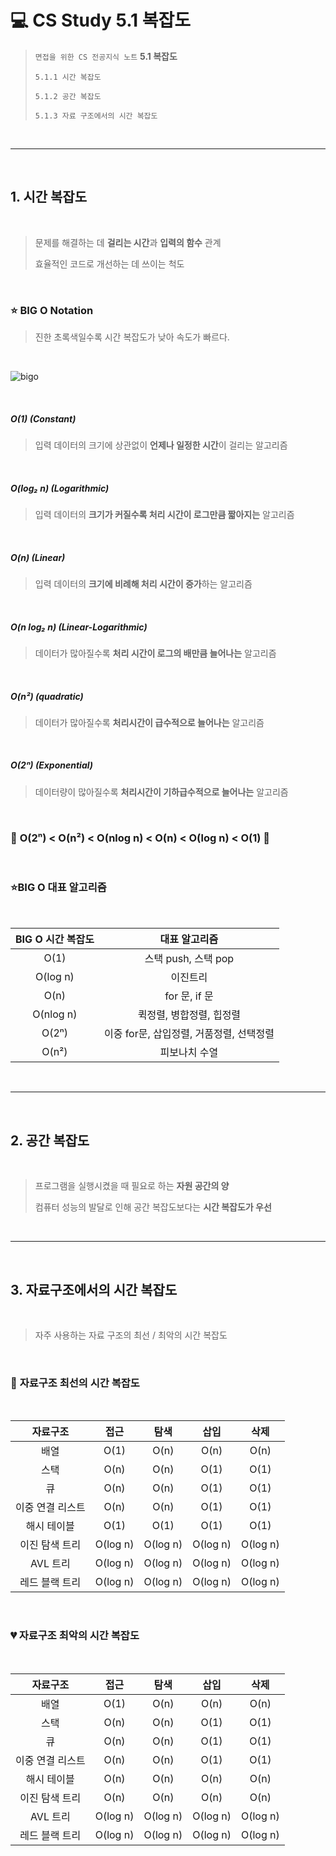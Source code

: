 # 💻 CS Study 5.1 복잡도

> `면접을 위한 CS 전공지식 노트` **5.1 복잡도**
>
> `5.1.1 시간 복잡도`
>
> `5.1.2 공간 복잡도`
>
> `5.1.3 자료 구조에서의 시간 복잡도`
>

<br>

---

<br>

## **1. 시간 복잡도**
<br>

> 문제를 해결하는 데 **걸리는 시간**과 **입력의 함수** 관계
>
> 효율적인 코드로 개선하는 데 쓰이는 척도

<br>

### ⭐ **BIG O Notation**
> 진한 초록색일수록 시간 복잡도가 낮아 속도가 빠르다.
>

<br>

![bigo](https://studiousguy.com/wp-content/uploads/2021/06/Complexities-Graph1.png)

<br>

##### **O(1)** (Constant)

> 입력 데이터의 크기에 상관없이 **언제나 일정한 시간**이 걸리는 알고리즘
>

<br>

##### **O(log₂ n)** (Logarithmic)

> 입력 데이터의 **크기가 커질수록 처리 시간이 로그만큼 짧아지는** 알고리즘
>

<br>

##### **O(n)** (Linear)

> 입력 데이터의 **크기에 비례해 처리 시간이 증가**하는 알고리즘
>

<br>

##### **O(n log₂ n)** (Linear-Logarithmic)

> 데이터가 많아질수록 **처리 시간이 로그의 배만큼 늘어나는** 알고리즘 
>

<br>

##### **O(n²)** (quadratic)

> 데이터가 많아질수록 **처리시간이 급수적으로 늘어나는** 알고리즘
>

<br>

##### **O(2ⁿ)** (Exponential)

> 데이터량이 많아질수록 **처리시간이 기하급수적으로 늘어나는** 알고리즘
>

<br>

### 🐢 **O(2ⁿ) < O(n²) < O(nlog n) < O(n) < O(log n) < O(1)** 🐇

<br>

### ⭐**BIG O 대표 알고리즘**

<br>

|**BIG O** 시간 복잡도|대표 알고리즘|
|:---:|:---:|
|O(1)|스택 push, 스택 pop|
|O(log n)|이진트리|
|O(n)|for 문, if 문|
|O(nlog n)|퀵정렬, 병합정렬, 힙정렬|
|O(2ⁿ)|이중 for문, 삽입정렬, 거품정렬, 선택정렬|
|O(n²)|피보나치 수열|

<br>

---
<br>

## **2. 공간 복잡도**
<br>

> 프로그램을 실행시켰을 때 필요로 하는 **자원 공간의 양**
>
> 컴퓨터 성능의 발달로 인해 공간 복잡도보다는 **시간 복잡도가 우선**
>

<br>

---

<br>

## **3. 자료구조에서의 시간 복잡도**
<br>

> 자주 사용하는 자료 구조의 최선 / 최악의 시간 복잡도
>

<br>

### 💚 **자료구조 최선의 시간 복잡도**

<br>

|자료구조|접근|탐색|삽입|삭제|
|:---:|:---:|:---:|:---:|:---:|
|배열|O(1)|O(n)|O(n)|O(n)|
|스택|O(n)|O(n)|O(1)|O(1)|
|큐|O(n)|O(n)|O(1)|O(1)|
|이중 연결 리스트|O(n)|O(n)|O(1)|O(1)|
|해시 테이블|O(1)|O(1)|O(1)|O(1)|
|이진 탐색 트리|O(log n)|O(log n)|O(log n)|O(log n)|
|AVL 트리|O(log n)|O(log n)|O(log n)|O(log n)|
|레드 블랙 트리|O(log n)|O(log n)|O(log n)|O(log n)|

<br>

### 💔 **자료구조 최악의 시간 복잡도**

<br>

|자료구조|접근|탐색|삽입|삭제|
|:---:|:---:|:---:|:---:|:---:|
|배열|O(1)|O(n)|O(n)|O(n)|
|스택|O(n)|O(n)|O(1)|O(1)|
|큐|O(n)|O(n)|O(1)|O(1)|
|이중 연결 리스트|O(n)|O(n)|O(1)|O(1)|
|해시 테이블|O(n)|O(n)|O(n)|O(n)|
|이진 탐색 트리|O(n)|O(n)|O(n)|O(n)|
|AVL 트리|O(log n)|O(log n)|O(log n)|O(log n)|
|레드 블랙 트리|O(log n)|O(log n)|O(log n)|O(log n)|